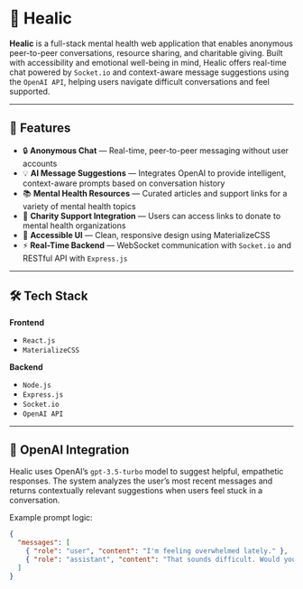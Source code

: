 # 🧠 Healic

**Healic** is a full-stack mental health web application that enables anonymous peer-to-peer conversations, resource sharing, and charitable giving. Built with accessibility and emotional well-being in mind, Healic offers real-time chat powered by `Socket.io` and context-aware message suggestions using the `OpenAI API`, helping users navigate difficult conversations and feel supported.

---

## 🌟 Features

- 🔒 **Anonymous Chat** — Real-time, peer-to-peer messaging without user accounts
- 💡 **AI Message Suggestions** — Integrates OpenAI to provide intelligent, context-aware prompts based on conversation history
- 📚 **Mental Health Resources** — Curated articles and support links for a variety of mental health topics
- 💖 **Charity Support Integration** — Users can access links to donate to mental health organizations
- 🎨 **Accessible UI** — Clean, responsive design using MaterializeCSS
- ⚡ **Real-Time Backend** — WebSocket communication with `Socket.io` and RESTful API with `Express.js`

---

## 🛠️ Tech Stack

**Frontend**  
- `React.js`  
- `MaterializeCSS`  

**Backend**  
- `Node.js`  
- `Express.js`  
- `Socket.io`  
- `OpenAI API`

---

## 🤖 OpenAI Integration

Healic uses OpenAI’s `gpt-3.5-turbo` model to suggest helpful, empathetic responses. The system analyzes the user’s most recent messages and returns contextually relevant suggestions when users feel stuck in a conversation.

Example prompt logic:

```json
{
  "messages": [
    { "role": "user", "content": "I'm feeling overwhelmed lately." },
    { "role": "assistant", "content": "That sounds difficult. Would you like to talk more about it?" }
  ]
}
